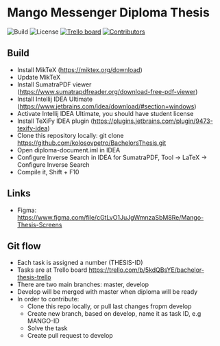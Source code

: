 
# Mango Messenger Diploma Thesis

![Build](https://img.shields.io/badge/Build-succeeded-brightgreen)
![License](https://img.shields.io/badge/License-MIT-%23bfc400)
[![Trello board](https://img.shields.io/badge/Task%20Board-Trello-blue)](https://trello.com/b/5kdQBsYE/bachelor-thesis-trello)
[![Contributors](https://img.shields.io/badge/Contributors-2-red)](https://github.com/kolosovpetro/MangoAPI/graphs/contributors)

## Build
- Install MikTeX (https://miktex.org/download)
- Update MikTeX
- Install SumatraPDF viewer (https://www.sumatrapdfreader.org/download-free-pdf-viewer)
- Install Intellij IDEA Ultimate (https://www.jetbrains.com/idea/download/#section=windows)
- Activate Intellij IDEA Ultimate, you should have student license
- Install TeXiFy IDEA plugin (https://plugins.jetbrains.com/plugin/9473-texify-idea)
- Clone this repository locally: git clone https://github.com/kolosovpetro/BachelorsThesis.git
- Open diploma-document.iml in IDEA
- Configure Inverse Search in IDEA for SumatraPDF, Tool -> LaTeX -> Configure Inverse Search
- Compile it, Shift + F10

## Links
- Figma: https://www.figma.com/file/cGtLvO1JuJgWmnzaSbM8Re/Mango-Thesis-Screens

## Git flow
- Each task is assigned a number (THESIS-ID)
- Tasks are at Trello board https://trello.com/b/5kdQBsYE/bachelor-thesis-trello
- There are two main branches: master, develop
- Develop will be merged with master when diploma will be ready
- In order to contribute:
  - Clone this repo locally, or pull last changes fropm develop
  - Create new branch, based on develop, name it as task ID, e.g MANGO-ID
  - Solve the task
  - Create pull request to develop
